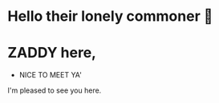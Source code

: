 # Hello their lonely commoner 👋
# ZADDY here,

* NICE TO MEET YA' 
 
I'm pleased to see you here. 


